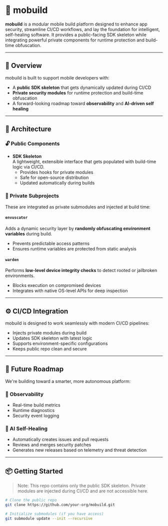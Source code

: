 # 📱 mobuild

**mobuild** is a modular mobile build platform designed to enhance app security, streamline CI/CD workflows, and lay the foundation for intelligent, self-healing software. It provides a public-facing SDK skeleton while integrating powerful private components for runtime protection and build-time obfuscation.

---

## 🚀 Overview

mobuild is built to support mobile developers with:

- A **public SDK skeleton** that gets dynamically updated during CI/CD
- **Private security modules** for runtime protection and build-time obfuscation
- A forward-looking roadmap toward **observability** and **AI-driven self healing**

---

## 🧩 Architecture

### 🔓 Public Components

- **SDK Skeleton**  
  A lightweight, extensible interface that gets populated with build-time logic via CI/CD.  
  - Provides hooks for private modules  
  - Safe for open-source distribution  
  - Updated automatically during builds

### 🔐 Private Subprojects

These are integrated as private submodules and injected at build time:

#### `envuscator`  
Adds a dynamic security layer by **randomly obfuscating environment variables** during build.  
- Prevents predictable access patterns  
- Ensures runtime variables are protected from static analysis

#### `warden`  
Performs **low-level device integrity checks** to detect rooted or jailbroken environments.  
- Blocks execution on compromised devices  
- Integrates with native OS-level APIs for deep inspection

---

## ⚙️ CI/CD Integration

mobuild is designed to work seamlessly with modern CI/CD pipelines:

- Injects private modules during build
- Updates SDK skeleton with latest logic
- Supports environment-specific configurations
- Keeps public repo clean and secure

---

## 🧠 Future Roadmap

We're building toward a smarter, more autonomous platform:

### 🔭 Observability
- Real-time build metrics
- Runtime diagnostics
- Security event logging

### 🤖 AI Self-Healing
- Automatically creates issues and pull requests
- Reviews and merges security patches
- Generates new releases based on telemetry and threat detection

---

## 📦 Getting Started

> Note: This repo contains only the public SDK skeleton. Private modules are injected during CI/CD and are not accessible here.

```bash
# Clone the public repo
git clone https://github.com/your-org/mobuild.git

# Initialize submodules (if you have access)
git submodule update --init --recursive
